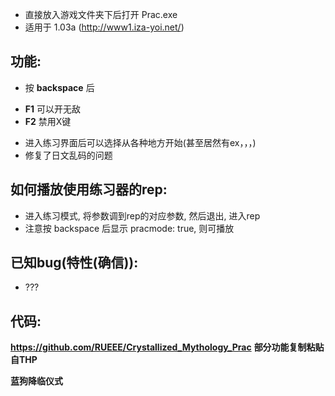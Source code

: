 - 直接放入游戏文件夹下后打开 Prac.exe
- 适用于 1.03a (http://www1.iza-yoi.net/)

## 功能:
- 按 **backspace** 后
+ **F1** 可以开无敌
+ **F2** 禁用X键
- 进入练习界面后可以选择从各种地方开始(甚至居然有ex，，，)
- 修复了日文乱码的问题

## 如何播放使用练习器的rep:
- 进入练习模式, 将参数调到rep的对应参数, 然后退出, 进入rep
- 注意按 backspace 后显示 pracmode: true, 则可播放

## 已知bug(特性(确信)):
- ???

## 代码:
**https://github.com/RUEEE/Crystallized_Mythology_Prac**
**部分功能复制粘贴自THP**


**蓝狗降临仪式**